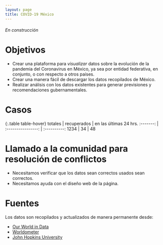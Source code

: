 ```yaml
---
layout: page
title: COVID-19 México
---
```

###### En construcción

# Objetivos

- Crear una plataforma para _visualizar_ datos sobre la evolución de la pandemia del Coronavirus en México, ya sea por entidad federativa, en conjunto, o con respecto a otros países.
- Crear una manera fácil de descargar los datos recopilados de México. 
- Realizar análisis con los datos existentes para generar previsiones y recomendaciones gubernamentales.

# Casos

{:.table table-hover}
totales | recuperados | en las últimas 24 hrs.
:-------: | :----------------: | :----------:
 1234 | 34 | 48  


# Llamado a la comunidad para resolución de conflictos

- Necesitamos verificar que los datos sean correctos usados sean correctos. 
- Necesitamos ayuda con el diseño web de la página. 

# Fuentes

Los datos son recopilados y actualizados de manera permanente desde:
- [Our World in Data](https://www.worldometers.info/coronavirus/#countries)
- [Worldometer](https://www.worldometers.info/coronavirus/#countries)
- [John Hopkins University](https://github.com/CSSEGISandData/COVID-19)

